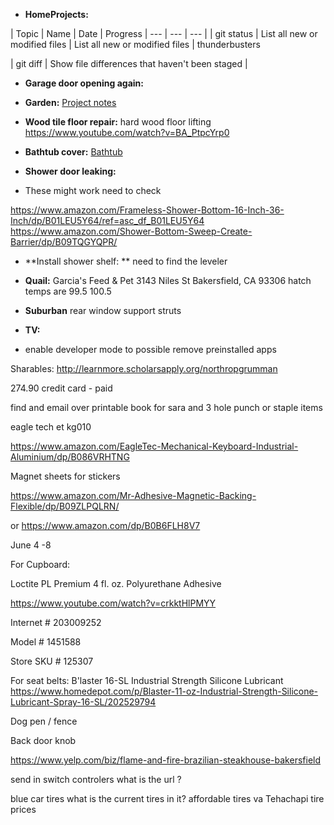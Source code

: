 - **HomeProjects:**

| Topic | Name | Date | Progress
| --- | --- | --- |
| git status | List all new or modified files | List all new or modified files | thunderbusters

| git diff | Show file differences that haven't been staged |


- **Garage door opening again:**

- **Garden:** [Project notes](https://github.com/mattrondel/Gardening-Notes)

- **Wood tile floor repair:** hard wood floor lifting https://www.youtube.com/watch?v=BA_PtpcYrp0

- **Bathtub cover:** [Bathtub](https://github.com/mattrondel/Bathtub)

- **Shower door leaking:**
- These might work need to check

https://www.amazon.com/Frameless-Shower-Bottom-16-Inch-36-Inch/dp/B01LEU5Y64/ref=asc_df_B01LEU5Y64
https://www.amazon.com/Shower-Bottom-Sweep-Create-Barrier/dp/B09TQGYQPR/

- **Install shower shelf: **
need to find the leveler


- **Quail:**
 Garcia's Feed & Pet 3143 Niles St Bakersfield, CA 93306
hatch temps are 99.5 100.5


- **Suburban**
rear window support struts

- **TV:** 
- enable developer mode to possible remove preinstalled apps



Sharables:
http://learnmore.scholarsapply.org/northropgrumman

274.90 credit card - paid

find and email over printable book for sara and 3 hole punch or staple items

eagle tech et kg010

https://www.amazon.com/EagleTec-Mechanical-Keyboard-Industrial-Aluminium/dp/B086VRHTNG

Magnet sheets for stickers

https://www.amazon.com/Mr-Adhesive-Magnetic-Backing-Flexible/dp/B09ZLPQLRN/

or 
https://www.amazon.com/dp/B0B6FLH8V7


June 4 -8

For Cupboard:

Loctite PL Premium 4 fl. oz. Polyurethane Adhesive

https://www.youtube.com/watch?v=crkktHlPMYY

Internet # 203009252

Model # 1451588

Store SKU # 125307

For seat belts: 
B'laster 16-SL Industrial Strength Silicone Lubricant 
https://www.homedepot.com/p/Blaster-11-oz-Industrial-Strength-Silicone-Lubricant-Spray-16-SL/202529794

Dog pen / fence

Back door knob

https://www.yelp.com/biz/flame-and-fire-brazilian-steakhouse-bakersfield

send in switch controlers
what is the url ?

blue car tires
what is the current tires in it?
affordable tires va Tehachapi tire prices
